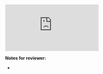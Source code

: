<!-- Change the ## to your pull request number -->
![Coverage Badge](https://img.shields.io/endpoint?url=https://gist.githubusercontent.com/jacksonbicalho/1c329f62b9eedff81b4a2dbe31958c3d/raw/ssldev__pull_##.json)

**Notes for reviewer:**

*
